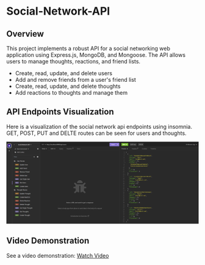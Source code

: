# Social-Network-API
## Overview

This project implements a robust API for a social networking web application using Express.js, MongoDB, and Mongoose. The API allows users to manage thoughts, reactions, and friend lists.
- Create, read, update, and delete users
- Add and remove friends from a user's friend list
- Create, read, update, and delete thoughts
- Add reactions to thoughts and manage them

## API Endpoints Visualization
Here is a visualization of the social network api endpoints using insomnia. GET, POST, PUT and DELTE routes can be seen for users and thoughts.

![screenshot](./images/insomnia.png)

## Video Demonstration
See a video demonstration: [Watch Video](https://drive.google.com/file/d/1sRtYd8TcEOgz8f58CpKL-DOurVGx3t0X/view)
